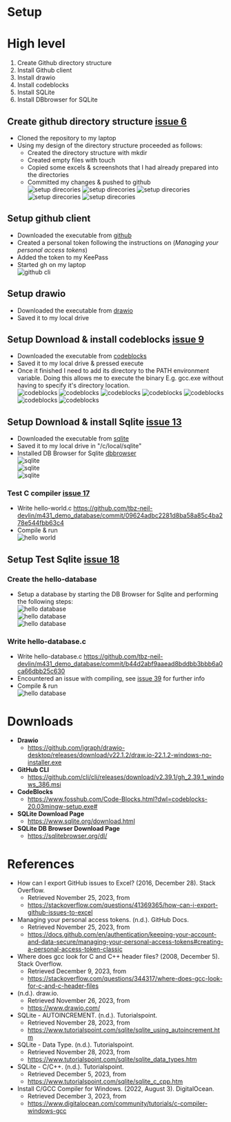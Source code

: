 # Setup
# High level
1. Create Github directory structure
2. Install Github client
2. Install drawio
2. Install codeblocks
2. Install SQLite
2. Install DBbrowser for SQLite


## Create github directory structure [issue 6]
* Cloned the repository to my laptop
* Using my design of the directory structure proceeded as follows: 
  * Created the directory structure with mkdir
  * Created empty files with touch
  * Copied some excels & screenshots that I had already prepared into the directories
  * Committed my changes & pushed to github  
![setup direcories][setup1]
![setup direcories][setup2]
![setup direcories][setup3]
![setup direcories][setup4]
![setup direcories][setup5]

## Setup github client
* Downloaded the executable from [github]
* Created a personal token following the instructions on (_Managing your personal access tokens_)
* Added the token to my KeePass
* Started gh on my laptop  
![github cli][setup6]

## Setup drawio
* Downloaded the executable from [drawio]
* Saved it to my local drive

## Setup Download & install codeblocks [issue 9]
* Downloaded the executable from [codeblocks]
* Saved it to my local drive & pressed execute
* Once it finished I need to add its directory to the PATH environment variable. Doing this allows me to execute the binary E.g. gcc.exe without having to specify it's directory location.  
![codeblocks][setup7]
![codeblocks][setup8]
![codeblocks][setup9]
![codeblocks][setup10]
![codeblocks][setup11]
![codeblocks][setup12]
![codeblocks][setup13]  
 
## Setup Download & install Sqlite [issue 13]
* Downloaded the executable from [sqlite]
* Saved it to my local drive in "/c/local/sqlite"
* Installed DB Browser for Sqlite [dbbrowser]  
![sqlite][setup14]  
![sqlite][setup15]  
![sqlite][setup16]  

### Test C compiler [issue 17]
* Write hello-world.c https://github.com/tbz-neil-devlin/m431_demo_database/commit/09624adbc2281d8ba58a85c4ba278e544fbb63c4
* Compile & run  
![hello world][setup21]  

## Setup Test Sqlite [issue 18]
### Create the hello-database 
* Setup a database by starting the DB Browser for Sqlite and performing the following steps:  
![hello database][setup17]  
![hello database][setup18]  
![hello database][setup19]  

### Write hello-database.c
* Write hello-database.c https://github.com/tbz-neil-devlin/m431_demo_database/commit/b44d2abf9aaead8bddbb3bbb6a0ca66dbb25c630
* Encountered an issue with compiling, see [issue 39] for further info
* Compile & run  
![hello database][setup20]  


# Downloads
* **Drawio**
  * https://github.com/jgraph/drawio-desktop/releases/download/v22.1.2/draw.io-22.1.2-windows-no-installer.exe
* **GitHub CLI**
  * https://github.com/cli/cli/releases/download/v2.39.1/gh_2.39.1_windows_386.msi
* **CodeBlocks**
  * https://www.fosshub.com/Code-Blocks.html?dwl=codeblocks-20.03mingw-setup.exe#
* **SQLite Download Page** 
  * https://www.sqlite.org/download.html
* **SQLite DB Browser Download Page** 
  * https://sqlitebrowser.org/dl/

# References
* How can I export GitHub issues to Excel? (2016, December 28). Stack Overflow. 
  * Retrieved November 25, 2023, from 
  * https://stackoverflow.com/questions/41369365/how-can-i-export-github-issues-to-excel
* Managing your personal access tokens. (n.d.). GitHub Docs. 
  * Retrieved November 25, 2023, from 
  * https://docs.github.com/en/authentication/keeping-your-account-and-data-secure/managing-your-personal-access-tokens#creating-a-personal-access-token-classic
* Where does gcc look for C and C++ header files? (2008, December 5). Stack Overflow. 
  * Retrieved December 9, 2023, from 
  * https://stackoverflow.com/questions/344317/where-does-gcc-look-for-c-and-c-header-files
* (n.d.). draw.io. 
  * Retrieved November 26, 2023, from 
  * https://www.drawio.com/
* SQLite - AUTOINCREMENT. (n.d.). Tutorialspoint. 
  * Retrieved November 28, 2023, from
  * https://www.tutorialspoint.com/sqlite/sqlite_using_autoincrement.htm
* SQLite - Data Type. (n.d.). Tutorialspoint. 
  * Retrieved November 28, 2023, from
  * https://www.tutorialspoint.com/sqlite/sqlite_data_types.htm
* SQLite - C/C++. (n.d.). Tutorialspoint. 
  * Retrieved December 5, 2023, from 
  * https://www.tutorialspoint.com/sqlite/sqlite_c_cpp.htm
* Install C/GCC Compiler for Windows. (2022, August 3). DigitalOcean. 
  * Retrieved December 3, 2023, from
  * https://www.digitalocean.com/community/tutorials/c-compiler-windows-gcc



[design1]: ../02_resources/images/realize-design-database-schema.png
[design2]: ../02_resources/images/realize-design-flowchart-word-picker.png
[design3]: ../02_resources/images/realize-design-flowchart-create-word-database.png
[design4]: ../02_resources/images/realize-design-testcases.JPG

[issue 4]: https://github.com/tbz-neil-devlin/m431_demo_database/issues/4
[issue 5]: https://github.com/tbz-neil-devlin/m431_demo_database/issues/5
[issue 6]: https://github.com/tbz-neil-devlin/m431_demo_database/issues/6
[issue 7]: https://github.com/tbz-neil-devlin/m431_demo_database/issues/7
[issue 8]: https://github.com/tbz-neil-devlin/m431_demo_database/issues/8
[issue 9]: https://github.com/tbz-neil-devlin/m431_demo_database/issues/9
[issue 13]: https://github.com/tbz-neil-devlin/m431_demo_database/issues/13
[issue 17]: https://github.com/tbz-neil-devlin/m431_demo_database/issues/17
[issue 18]: https://github.com/tbz-neil-devlin/m431_demo_database/issues/18
[issue 19]: https://github.com/tbz-neil-devlin/m431_demo_database/issues/19
[issue 20]: https://github.com/tbz-neil-devlin/m431_demo_database/issues/20
[issue 21]: https://github.com/tbz-neil-devlin/m431_demo_database/issues/21
[issue 39]: https://github.com/tbz-neil-devlin/m431_demo_database/issues/39

[setup1]: ../02_resources/images/realize-setup-git-clone.JPG
[setup2]: ../02_resources/images/realize-setup-git-directories-01.JPG
[setup3]: ../02_resources/images/realize-setup-git-directories-02.JPG
[setup4]: ../02_resources/images/realize-setup-git-directories-03.JPG
[setup5]: ../02_resources/images/realize-setup-git-directories-04.JPG
[setup6]: ../02_resources/images/realize-setup-github-cli-01.JPG
[setup7]: ../02_resources/images/realize-setup-codeblocks01.JPG
[setup8]: ../02_resources/images/realize-setup-codeblocks02.JPG
[setup9]: ../02_resources/images/realize-setup-codeblocks03.JPG
[setup10]: ../02_resources/images/realize-setup-codeblocks-path-03.JPG
[setup11]: ../02_resources/images/realize-setup-codeblocks-path-02.JPG
[setup12]: ../02_resources/images/realize-setup-codeblocks-path-03.JPG
[setup13]: ../02_resources/images/realize-setup-codeblocks-path-04.JPG
[setup14]: ../02_resources/images/realize-setup-sqlite-db-browser-01.JPG
[setup15]: ../02_resources/images/realize-setup-sqlite-db-browser-02.JPG
[setup16]: ../02_resources/images/realize-setup-sqlite-db-browser-03.JPG
[setup17]: ../02_resources/images/realize-setup-hello-database-01.JPG
[setup18]: ../02_resources/images/realize-setup-hello-database-02.JPG
[setup19]: ../02_resources/images/realize-setup-hello-database-03.JPG
[setup20]: ../02_resources/images/realize-implement-hello-database-01.JPG
[setup21]: ../02_resources/images/realize-setup-hello-world-01.JPG

[sketch1]: ../02_resources/images/realize-design-sketch-directories.jpeg


[drawio]: https://github.com/jgraph/drawio-desktop/releases/download/v22.1.2/draw.io-22.1.2-windows-no-installer.exe
[github]: https://github.com/cli/cli/releases/download/v2.39.1/gh_2.39.1_windows_386.msi
[codeblocks]: https://www.fosshub.com/Code-Blocks.html?dwl=codeblocks-20.03mingw-setup.exe#
[sqlite]: https://www.sqlite.org/download.html
[dbbrowser]: https://sqlitebrowser.org/dl/